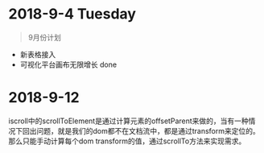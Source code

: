 # 2018-9-4 Tuesday

> 9月份计划

* 新表格接入
* 可视化平台画布无限增长 done

# 2018-9-12

iscroll中的scrollToElement是通过计算元素的offsetParent来做的，当有一种情况下回出问题，就是我们的dom都不在文档流中，都是通过transform来定位的。
那么只能手动计算每个dom transform的值，通过scrollTo方法来实现需求。